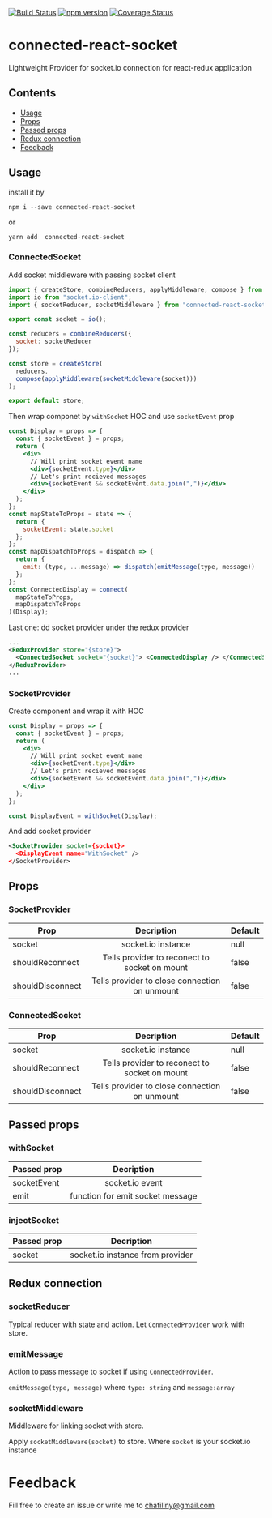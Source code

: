 [![Build Status](https://travis-ci.org/chafilin/connected-react-socket.svg?branch=master)](https://travis-ci.org/chafilin/connected-react-socket)
[![npm version](https://badge.fury.io/js/connected-react-socket.svg)](https://badge.fury.io/js/connected-react-socket)
[![Coverage Status](https://coveralls.io/repos/github/chafilin/connected-react-socket/badge.svg)](https://coveralls.io/github/chafilin/connected-react-socket)

# connected-react-socket

Lightweight Provider for socket.io connection for react-redux application

## Contents

- [Usage](#usage)
- [Props](#props)
- [Passed props](#passed-props)
- [Redux connection](#redux-connection)
- [Feedback](#feedback)

## Usage

install it by

```
npm i --save connected-react-socket
```

or

```
yarn add  connected-react-socket
```

### ConnectedSocket

Add socket middleware with passing socket client

```js
import { createStore, combineReducers, applyMiddleware, compose } from "redux";
import io from "socket.io-client";
import { socketReducer, socketMiddleware } from "connected-react-socket";

export const socket = io();

const reducers = combineReducers({
  socket: socketReducer
});

const store = createStore(
  reducers,
  compose(applyMiddleware(socketMiddleware(socket)))
);

export default store;
```

Then wrap componet by `withSocket` HOC and use `socketEvent` prop

```jsx
const Display = props => {
  const { socketEvent } = props;
  return (
    <div>
      // Will print socket event name
      <div>{socketEvent.type}</div>
      // Let's print recieved messages
      <div>{socketEvent && socketEvent.data.join(",")}</div>
    </div>
  );
};
const mapStateToProps = state => {
  return {
    socketEvent: state.socket
  };
};
const mapDispatchToProps = dispatch => {
  return {
    emit: (type, ...message) => dispatch(emitMessage(type, message))
  };
};
const ConnectedDisplay = connect(
  mapStateToProps,
  mapDispatchToProps
)(Display);
```

Last one: dd socket provider under the redux provider

```xml
...
<ReduxProvider store="{store}">
  <ConnectedSocket socket="{socket}"> <ConnectedDisplay /> </ConnectedSocket>
</ReduxProvider>
...
```

### SocketProvider

Create component and wrap it with HOC

```jsx
const Display = props => {
  const { socketEvent } = props;
  return (
    <div>
      // Will print socket event name
      <div>{socketEvent.type}</div>
      // Let's print recieved messages
      <div>{socketEvent && socketEvent.data.join(",")}</div>
    </div>
  );
};

const DisplayEvent = withSocket(Display);
```

And add socket provider

```xml
<SocketProvider socket={socket}>
  <DisplayEvent name="WithSocket" />
</SocketProvider>
```

## Props

### SocketProvider

| Prop             |                  Decription                   | Default |
| ---------------- | :-------------------------------------------: | ------- |
| socket           |              socket.io instance               | null    |
| shouldReconnect  | Tells provider to reconect to socket on mount | false   |
| shouldDisconnect | Tells provider to close connection on unmount | false   |

### ConnectedSocket

| Prop             |                  Decription                   | Default |
| ---------------- | :-------------------------------------------: | ------- |
| socket           |              socket.io instance               | null    |
| shouldReconnect  | Tells provider to reconect to socket on mount | false   |
| shouldDisconnect | Tells provider to close connection on unmount | false   |

## Passed props

### withSocket

| Passed prop |            Decription            |
| ----------- | :------------------------------: |
| socketEvent |         socket.io event          |
| emit        | function for emit socket message |

### injectSocket

| Passed prop |            Decription            |
| ----------- | :------------------------------: |
| socket      | socket.io instance from provider |

## Redux connection

### socketReducer

Typical reducer with state and action. Let `ConnectedProvider` work with store.

### emitMessage

Action to pass message to socket if using `ConnectedProvider`.

`emitMessage(type, message)` where `type: string` and `message:array`

### socketMiddleware

Middleware for linking socket with store.

Apply `socketMiddleware(socket)` to store. Where `socket` is your socket.io instance

# Feedback

Fill free to create an issue or write me to chafiliny@gmail.com
